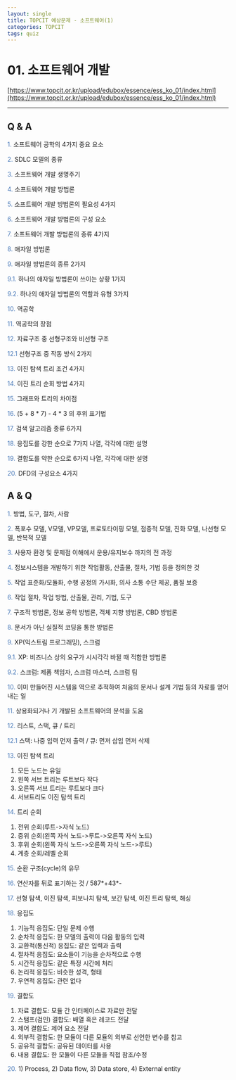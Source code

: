 ```yaml
---
layout: single
title: TOPCIT 예상문제 - 소프트웨어(1)
categories: TOPCIT
tags: quiz
---
```


# 01. 소프트웨어 개발 

[https://www.topcit.or.kr/upload/edubox/essence/ess_ko_01/index.html](https://www.topcit.or.kr/upload/edubox/essence/ess_ko_01/index.html)

---
## Q & A 

<span style="color:#4a7ab9"> 1.</span> 소프트웨어 공학의 4가지 중요 요소  

<span style="color:#4a7ab9"> 2.</span> SDLC 모델의 종류  

<span style="color:#4a7ab9"> 3.</span> 소프트웨어 개발 생명주기  

<span style="color:#4a7ab9"> 4.</span> 소프트웨어 개발 방법론  

<span style="color:#4a7ab9"> 5.</span> 소프트웨어 개발 방법론의 필요성 4가지  

<span style="color:#4a7ab9"> 6.</span> 소프트웨어 개발 방법론의 구성 요소  

<span style="color:#4a7ab9"> 7.</span> 소프트웨어 개발 방법론의 종류 4가지  

<span style="color:#4a7ab9"> 8.</span> 애자일 방법론  

<span style="color:#4a7ab9"> 9.</span> 애자일 방법론의 종류 2가지  

<span style="color:#4a7ab9"> 9.1.</span> 하나의 애자일 방법론이 쓰이는 상황 1가지  

<span style="color:#4a7ab9"> 9.2.</span> 하나의 애자일 방법론의 역할과 유형 3가지  

<span style="color:#4a7ab9"> 10.</span> 역공학  

<span style="color:#4a7ab9"> 11.</span> 역공학의 장점  

<span style="color:#4a7ab9"> 12.</span> 자료구조 중 선형구조와 비선형 구조  

<span style="color:#4a7ab9"> 12.1</span> 선형구조 중 작동 방식 2가지  

<span style="color:#4a7ab9"> 13.</span> 이진 탐색 트리 조건 4가지  

<span style="color:#4a7ab9"> 14.</span> 이진 트리 순회 방법 4가지  

<span style="color:#4a7ab9"> 15.</span> 그래프와 트리의 차이점  

<span style="color:#4a7ab9"> 16.</span> (5 + 8 * 7) - 4 * 3 의 후위 표기법  

<span style="color:#4a7ab9"> 17.</span> 검색 알고리즘 종류 6가지  

<span style="color:#4a7ab9"> 18.</span> 응집도를 강한 순으로 7가지 나열, 각각에 대한 설명  

<span style="color:#4a7ab9"> 19.</span> 결합도를 약한 순으로 6가지 나열, 각각에 대한 설명  

<span style="color:#4a7ab9"> 20.</span> DFD의 구성요소 4가지


## A & Q 

<span style="color:#4a7ab9"> 1.</span> 방법, 도구, 절차, 사람  

<span style="color:#4a7ab9"> 2.</span> 폭포수 모델, V모델, VP모델, 프로토타이핑 모델, 점증적 모델, 진화 모델, 나선형 모델, 반복적 모델  

<span style="color:#4a7ab9"> 3.</span> 사용자 환경 및 문제점 이해에서 운용/유지보수 까지의 전 과정  

<span style="color:#4a7ab9"> 4.</span> 정보시스템을 개발하기 위한 작업활동, 산출물, 절차, 기법 등을 정의한 것  

<span style="color:#4a7ab9"> 5.</span> 작업 표준화/모듈화, 수행 공정의 가시화, 의사 소통 수단 제공, 품질 보증  

<span style="color:#4a7ab9"> 6.</span> 작업 절차, 작업 방법, 산출물, 관리, 기법, 도구  

<span style="color:#4a7ab9"> 7.</span> 구조적 방법론, 정보 공학 방법론, 객체 지향 방법론, CBD 방법론    

<span style="color:#4a7ab9"> 8.</span> 문서가 아닌 실질적 코딩을 통한 방법론  

<span style="color:#4a7ab9"> 9.</span> XP(익스트림 프로그래밍), 스크럼  

<span style="color:#4a7ab9"> 9.1.</span> XP: 비즈니스 상의 요구가 시시각각 바뀔 때 적합한 방법론

<span style="color:#4a7ab9"> 9.2.</span> 스크럼: 제품 책임자, 스크럼 마스터, 스크럼 팀  

<span style="color:#4a7ab9"> 10.</span> 이미 만들어진 시스템을 역으로 추적하여 처음의 문서나 설계 기법 등의 자료를 얻어내는 일  

<span style="color:#4a7ab9"> 11.</span> 상용화되거나 기 개발된 소프트웨어의 분석을 도움

<span style="color:#4a7ab9"> 12.</span> 리스트, 스택, 큐 / 트리  

<span style="color:#4a7ab9"> 12.1</span> 스택: 나중 입력 먼저 출력 / 큐: 먼저 삽입 먼저 삭제  

<span style="color:#4a7ab9"> 13.</span> 이진 탐색 트리  
 1) 모든 노드는 유일  
 2) 왼쪽 서브 트리는 루트보다 작다  
 3) 오른쪽 서브 트리는 루트보다 크다  
 4) 서브트리도 이진 탐색 트리   

<span style="color:#4a7ab9"> 14.</span> 트리 순회   
 1) 전위 순회(루트->자식 노드)   
 2) 중위 순회(왼쪽 자식 노드->루트->오른쪽 자식 노드)   
 3) 후위 순회(왼쪽 자식 노드->오른쪽 자식 노드->루트)   
 4) 계층 순회/레벨 순회   

<span style="color:#4a7ab9"> 15.</span> 순환 구조(cycle)의 유무  

<span style="color:#4a7ab9"> 16.</span> 연산자를 뒤로 표기하는 것 / 587*+43\*-    

<span style="color:#4a7ab9"> 17.</span> 선형 탐색, 이진 탐색, 피보나치 탐색, 보간 탐색, 이진 트리 탐색, 해싱  

<span style="color:#4a7ab9"> 18.</span> 응집도  
 1) 기능적 응집도: 단일 문제 수행  
 2) 순차적 응집도: 한 모델의 출력이 다음 활동의 입력  
 3) 교환적(통신적) 응집도: 같은 입력과 출력  
 4) 절차적 응집도: 요소들이 기능을 순차적으로 수행  
 5) 시간적 응집도: 같은 특정 시간에 처리  
 6) 논리적 응집도: 비슷한 성격, 형태  
 7) 우연적 응집도: 관련 없다  

<span style="color:#4a7ab9"> 19.</span> 결합도  
 1) 자료 결합도: 모듈 간 인터페이스로 자료만 전달  
 2) 스탬프(검인) 결합도: 배열 혹은 레코드 전달
 3) 제어 결합도: 제어 요소 전달  
 4) 외부적 결합도: 한 모듈이 다른 모듈의 외부로 선언한 변수를 참고  
 5) 공유적 결합도: 공유된 데이터를 사용  
 6) 내용 결합도: 한 모듈이 다른 모듈을 직접 참조/수정  

<span style="color:#4a7ab9"> 20.</span> 1) Process, 2) Data flow, 3) Data store, 4) External entity  

